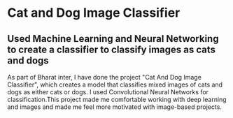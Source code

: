 # Cat and Dog Image Classifier
## Used Machine Learning and Neural Networking to create a classifier to classify images as cats and dogs

As part of Bharat inter, I have done the project "Cat And Dog Image Classifier", which creates a model that classifies mixed images of cats and dogs as either cats or dogs. I used Convolutional Neural Networks for classification.This project made me comfortable working with deep learning and images and made me feel more motivated with image-based projects.
